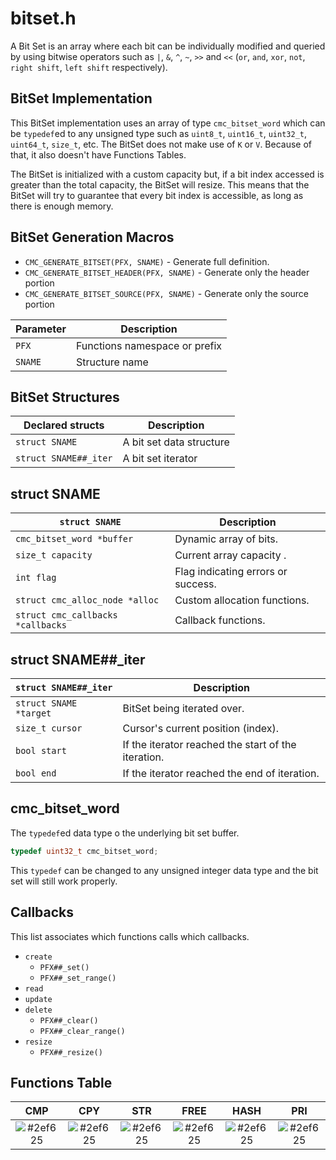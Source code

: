 # bitset.h

A Bit Set is an array where each bit can be individually modified and queried by using bitwise operators such as `|`, `&`, `^`, `~`, `>>` and `<<` (`or`, `and`, `xor`, `not`, `right shift`, `left shift` respectively).

## BitSet Implementation

This BitSet implementation uses an array of type `cmc_bitset_word` which can be `typedef`ed to any unsigned type such as `uint8_t`, `uint16_t`, `uint32_t`, `uint64_t`, `size_t`, etc. The BitSet does not make use of `K` or `V`. Because of that, it also doesn't have Functions Tables.

The BitSet is initialized with a custom capacity but, if a bit index accessed is greater than the total capacity, the BitSet will resize. This means that the BitSet will try to guarantee that every bit index is accessible, as long as there is enough memory.

## BitSet Generation Macros

* `CMC_GENERATE_BITSET(PFX, SNAME)` - Generate full definition.
* `CMC_GENERATE_BITSET_HEADER(PFX, SNAME)` - Generate only the header portion
* `CMC_GENERATE_BITSET_SOURCE(PFX, SNAME)` - Generate only the source portion

| Parameter | Description                   |
| --------- | ----------------------------- |
| `PFX`     | Functions namespace or prefix |
| `SNAME`   | Structure name                |

## BitSet Structures

| Declared structs          | Description                         |
| ------------------------- | ----------------------------------- |
| `struct SNAME`            | A bit set data structure            |
| `struct SNAME##_iter`     | A bit set iterator                  |

## struct SNAME

| `struct SNAME`                    | Description                                |
| --------------------------------- | ------------------------------------------ |
| `cmc_bitset_word *buffer`         | Dynamic array of bits.                     |
| `size_t capacity`                 | Current array capacity         .           |
| `int flag`                        | Flag indicating errors or success.         |
| `struct cmc_alloc_node *alloc`    | Custom allocation functions.               |
| `struct cmc_callbacks *callbacks` | Callback functions.                        |

## struct SNAME##_iter

| `struct SNAME##_iter`  | Description                                         |
| ---------------------- | --------------------------------------------------- |
| `struct SNAME *target` | BitSet being iterated over.                         |
| `size_t cursor`        | Cursor's current position (index).                  |
| `bool start`           | If the iterator reached the start of the iteration. |
| `bool end`             | If the iterator reached the end of iteration.       |

## cmc_bitset_word

The `typedef`ed data type o the underlying bit set buffer.

```c
typedef uint32_t cmc_bitset_word;
```

This `typedef` can be changed to any unsigned integer data type and the bit set will still work properly.

## Callbacks

This list associates which functions calls which callbacks.

* `create`
    * `PFX##_set()`
    * `PFX##_set_range()`
* `read`
* `update`
* `delete`
    * `PFX##_clear()`
    * `PFX##_clear_range()`
* `resize`
    * `PFX##_resize()`

## Functions Table

| CMP | CPY | STR | FREE | HASH | PRI |
| :-: | :-: | :-: | :--: | :--: | :-: |
| ![#2ef625](https://placehold.it/20/2ef625/000000?text=+) | ![#2ef625](https://placehold.it/20/2ef625/000000?text=+) | ![#2ef625](https://placehold.it/20/2ef625/000000?text=+) | ![#2ef625](https://placehold.it/20/2ef625/000000?text=+) | ![#2ef625](https://placehold.it/20/2ef625/000000?text=+) | ![#2ef625](https://placehold.it/20/2ef625/000000?text=+) |
